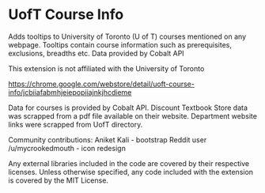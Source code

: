 # UofT Course Info

Adds tooltips to University of Toronto (U of T) courses mentioned on any webpage. Tooltips contain course information such as prerequisites, exclusions, breadths etc. Data provided by Cobalt API

This extension is not affiliated with the University of Toronto

https://chrome.google.com/webstore/detail/uoft-course-info/jcbiiafabmhjeiepopiiajnkjhcdieme

Data for courses is provided by Cobalt API. Discount Textbook Store data was scrapped from a pdf file available on their website. Department website links were scrapped from UofT directory.

Community contributions:
Aniket Kali - bootstrap
Reddit user /u/mycrookedmouth - icon redesign

Any external libraries included in the code are covered by their respective licenses. 
Unless otherwise specified, any code included with the extension is covered by the MIT License.

